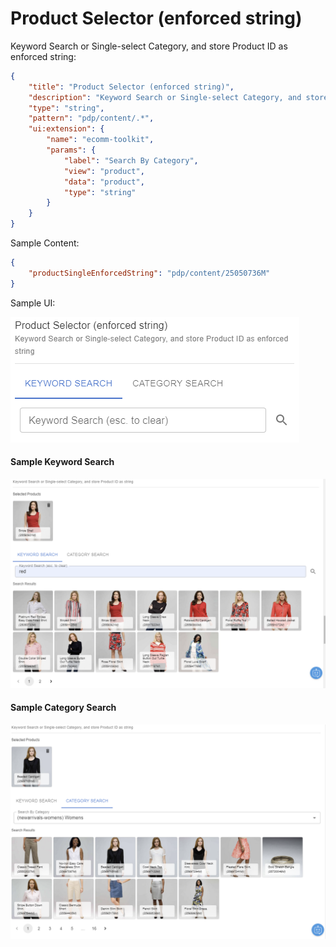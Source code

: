 # Product Selector (enforced string)

Keyword Search or Single-select Category, and store Product ID as enforced string:

```json
{
	"title": "Product Selector (enforced string)",
	"description": "Keyword Search or Single-select Category, and store Product ID as enforced string",
	"type": "string",
	"pattern": "pdp/content/.*",
	"ui:extension": {
		"name": "ecomm-toolkit",
		"params": {
			"label": "Search By Category",
			"view": "product",
			"data": "product",
			"type": "string"
		}
	}
}
```

Sample Content:

```json
{
	"productSingleEnforcedString": "pdp/content/25050736M"
}
```

Sample UI:

![Sample UI](../../media/product-selector-enforced-string.png)

#### Sample Keyword Search

![Sample UI](../../media/product-selector-key1.png)

#### Sample Category Search

![Sample UI](../../media/product-selector-cat1.png)
